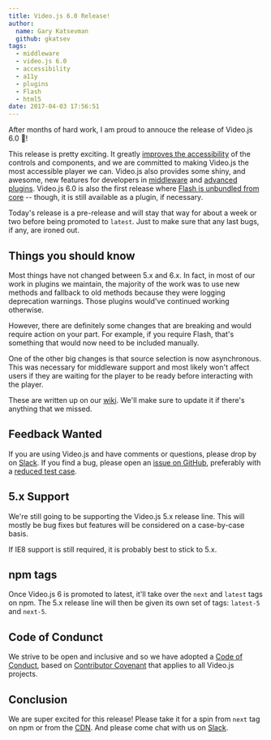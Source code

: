 ```yaml
---
title: Video.js 6.0 Release!
author:
  name: Gary Katsevman
  github: gkatsev
tags:
  - middleware
  - video.js 6.0
  - accessibility
  - a11y
  - plugins
  - Flash
  - html5
date: 2017-04-03 17:56:51
---
```



After months of hard work, I am proud to annouce the release of Video.js 6.0 🎉!

This release is pretty exciting. It greatly [improves the accessibility][a11y-post] of the controls and components, and we are committed to making Video.js the most accessible player we can. Video.js also provides some shiny, and awesome, new features for developers in [middleware][] and [advanced plugins][]. Video.js 6.0 is also the first release where [Flash is unbundled from core][remove-flash] -- though, it is still available as a plugin, if necessary.

Today's release is a pre-release and will stay that way for about a week or two before being promoted to `latest`. Just to make sure that any last bugs, if any, are ironed out.

## Things you should know
Most things have not changed between 5.x and 6.x. In fact, in most of our work in plugins we maintain, the majority of the work was to use new methods and fallback to old methods because they were logging deprecation warnings. Those plugins would've continued working otherwise.

However, there are definitely some changes that are breaking and would require action on your part. For example, if you require Flash, that's something that would now need to be included manually.

One of the other big changes is that source selection is now asynchronous. This was necessary for middleware support and most likely won't affect users if they are waiting for the player to be ready before interacting with the player.

These are written up on our [wiki][breaking-6]. We'll make sure to update it if there's anything that we missed.

## Feedback Wanted
If you are using Video.js and have comments or questions, please drop by on [Slack][]. If you find a bug, please open an [issue on GitHub][new-issue], preferably with a [reduced test case][reduced].

## 5.x Support
We're still going to be supporting the Video.js 5.x release line. This will mostly be bug fixes but features will be considered on a case-by-case basis.

If IE8 support is still required, it is probably best to stick to 5.x.

## npm tags

Once Video.js 6 is promoted to latest, it'll take over the `next` and `latest` tags on npm. The 5.x release line will then be given its own set of tags: `latest-5` and `next-5`.

## Code of Condunct

We strive to be open and inclusive and so we have adopted a [Code of Conduct][coc], based on [Contributor Covenant][contrib-cov] that applies to all Video.js projects.

## Conclusion

We are super excited for this release! Please take it for a spin from `next` tag on npm or from the [CDN][vjs-6]. And please come chat with us on [Slack][].

[a11y-post]: http://blog.videojs.com/Feature-Spotlight-Accessibility/
[middleware]: http://blog.videojs.com/Feature-Spotlight-Middleware/
[advanced plugins]: http://blog.videojs.com/Feature-Spotlight-Advanced-Plugins/
[remove-flash]: http://blog.videojs.com/Video-js-removes-Flash-from-core-player/
[breaking-6]: https://github.com/videojs/video.js/wiki/Video.js-6-Migration-Guide
[new-issue]: https://github.com/videojs/video.js/issues/new
[Slack]: http://slack.videojs.com
[reduced]: https://css-tricks.com/reduced-test-cases/
[coc]: https://github.com/videojs/video.js/blob/master/CODE_OF_CONDUCT.md
[contrib-cov]: http://contributor-covenant.org
[vjs-6]: http://vjs.zencdn.net/6.0.0/video.js
